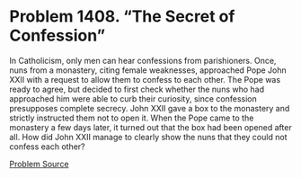 # Problem 1408. “The Secret of Confession”

In Catholicism, only men can hear confessions from parishioners. Once, nuns from a monastery, citing female weaknesses, approached Pope John XXII with a request to allow them to confess to each other. The Pope was ready to agree, but decided to first check whether the nuns who had approached him were able to curb their curiosity, since confession presupposes complete secrecy. John XXII gave a box to the monastery and strictly instructed them not to open it. When the Pope came to the monastery a few days later, it turned out that the box had been opened after all. How did John XXII manage to clearly show the nuns that they could not confess each other?

[Problem Source](https://www.trizland.ru/tasks/6177/)